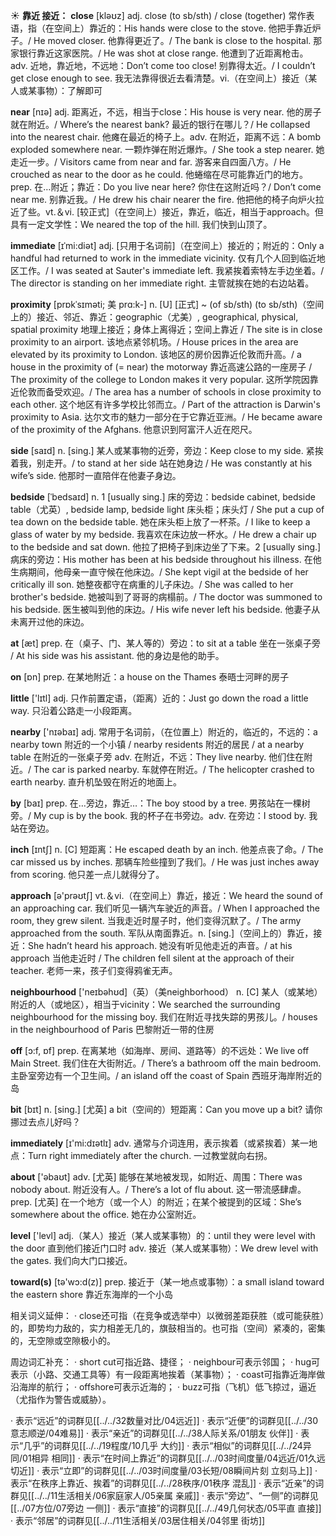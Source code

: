 ☀ <span class="category">**靠近 接近：**</span>
<span class="vocabulary">**close**</span> [kləʊz] 
<span class="definition">adj. close (to sb/sth) / close (together) 常作表语，指（在空间上）靠近的：</span>His hands were close to the stove. 他把手靠近炉子。/ He moved closer. 他靠得更近了。/ The bank is close to the hospital. 那家银行靠近这家医院。/ He was shot at close range. 他遭到了近距离枪击。<span class="definition">adv. 近地，靠近地，不远地：</span>Don’t come too close! 别靠得太近。/ I couldn’t get close enough to see. 我无法靠得很近去看清楚。<span class="definition">vi.（在空间上）接近（某人或某事物）：</span>了解即可

<span class="vocabulary">**near**</span> [nɪə] 
<span class="definition">adj. 距离近，不远，相当于close：</span>His house is very near. 他的房子就在附近。/ Where’s the nearest bank? 最近的银行在哪儿？/ He collapsed into the nearest chair. 他瘫在最近的椅子上。<span class="definition">adv. 在附近，距离不远：</span>A bomb exploded somewhere near. 一颗炸弹在附近爆炸。/ She took a step nearer. 她走近一步。/ Visitors came from near and far. 游客来自四面八方。/ He crouched as near to the door as he could. 他蜷缩在尽可能靠近门的地方。<span class="definition">prep. 在…附近；靠近：</span>Do you live near here? 你住在这附近吗？/ Don’t come near me. 别靠近我。/ He drew his chair nearer the fire. 他把他的椅子向炉火拉近了些。<span class="definition">vt.＆vi. [较正式]（在空间上）接近，靠近，临近，相当于approach。但具有一定文学性：</span>We neared the top of the hill. 我们快到山顶了。
                      
<span class="vocabulary">**immediate**</span> [ɪˈmi:diət]
<span class="definition">adj. [只用于名词前]（在空间上）接近的；附近的：</span>Only a handful had returned to work in the immediate vicinity. 仅有几个人回到临近地区工作。/ I was seated at Sauter's immediate left. 我紧挨着索特左手边坐着。/ The director is standing on her immediate right. 主管就挨在她的右边站着。

<span class="vocabulary">**proximity**</span> [prɒkˈsɪməti; 美 prɑ:k-]
<span class="definition">n. [U] [正式] ~ (of sb/sth) (to sb/sth)（空间上的）接近、邻近、靠近：</span>geographic（尤美）, geographical, physical, spatial proximity 地理上接近；身体上离得近；空间上靠近 / The site is in close proximity to an airport. 该地点紧邻机场。/ House prices in the area are elevated by its proximity to London. 该地区的房价因靠近伦敦而升高。/ a house in the proximity of (= near) the motorway 靠近高速公路的一座房子 / The proximity of the college to London makes it very popular. 这所学院因靠近伦敦而备受欢迎。/ The area has a number of schools in close proximity to each other. 这个地区有许多学校比邻而立。/ Part of the attraction is Darwin's proximity to Asia. 达尔文市的魅力一部分在于它靠近亚洲。/ He became aware of the proximity of the Afghans. 他意识到阿富汗人近在咫尺。

<span class="vocabulary">**side**</span> [saɪd] 
<span class="definition">n. [sing.] 某人或某事物的近旁，旁边：</span>Keep close to my side. 紧挨着我，别走开。/ to stand at her side 站在她身边 / He was constantly at his wife’s side. 他那时一直陪伴在他妻子身边。

<span class="vocabulary">**bedside**</span> [ˈbedsaɪd]
<span class="definition">n. 1 [usually sing.] 床的旁边：</span>bedside cabinet, bedside table（尤英）, bedside lamp, bedside light 床头柜；床头灯 / She put a cup of tea down on the bedside table. 她在床头柜上放了一杯茶。/ I like to keep a glass of water by my bedside. 我喜欢在床边放一杯水。/ He drew a chair up to the bedside and sat down. 他拉了把椅子到床边坐了下来。<span class="definition">2 [usually sing.] 病床的旁边：</span>His mother has been at his bedside throughout his illness. 在他生病期间，他母亲一直守候在他床边。/ She kept vigil at the bedside of her critically ill son. 她整夜都守在病重的儿子床边。/ She was called to her brother's bedside. 她被叫到了哥哥的病榻前。/ The doctor was summoned to his bedside. 医生被叫到他的床边。/ His wife never left his bedside. 他妻子从未离开过他的床边。

<span class="vocabulary">**at**</span> [æt] 
<span class="definition">prep. 在（桌子、门、某人等的）旁边：</span>to sit at a table 坐在一张桌子旁 / At his side was his assistant. 他的身边是他的助手。

<span class="vocabulary">**on**</span> [ɒn] 
<span class="definition">prep. 在某地附近：</span>a house on the Thames 泰晤士河畔的房子

<span class="vocabulary">**little**</span> ['lɪtl] 
<span class="definition">adj. 只作前置定语，（距离）近的：</span>Just go down the road a little way. 只沿着公路走一小段距离。

<span class="vocabulary">**nearby**</span> ['nɪəbaɪ] 
<span class="definition">adj. 常用于名词前，（在位置上）附近的，临近的，不远的：</span>a nearby town 附近的一个小镇 / nearby residents 附近的居民 / at a nearby table 在附近的一张桌子旁 <span class="definition">adv. 在附近，不远：</span>They live nearby. 他们住在附近。/ The car is parked nearby. 车就停在附近。/ The helicopter crashed to earth nearby. 直升机坠毁在附近的地面上。

<span class="vocabulary">**by**</span> [baɪ] 
<span class="definition">prep. 在…旁边，靠近…：</span>The boy stood by a tree. 男孩站在一棵树旁。/ My cup is by the book. 我的杯子在书旁边。<span class="definition">adv. 在旁边：</span>I stood by. 我站在旁边。

<span class="vocabulary">**inch**</span> [ɪntʃ] 
<span class="definition">n. [C] 短距离：</span>He escaped death by an inch. 他差点丧了命。/ The car missed us by inches. 那辆车险些撞到了我们。/ He was just inches away from scoring. 他只差一点儿就得分了。

<span class="vocabulary">**approach**</span> [ə'prəʊtʃ] 
<span class="definition">vt.＆vi.（在空间上）靠近，接近：</span>We heard the sound of an approaching car. 我们听见一辆汽车驶近的声音。/ When I approached the room, they grew silent. 当我走近时屋子时，他们变得沉默了。/ The army approached from the south. 军队从南面靠近。<span class="definition">n. [sing.]（空间上的）靠近，接近：</span>She hadn’t heard his approach. 她没有听见他走近的声音。/ at his approach 当他走近时 / The children fell silent at the approach of their teacher. 老师一来，孩子们变得鸦雀无声。

<span class="vocabulary">**neighbourhood**</span> ['neɪbəhʊd]（英）（美neighborhood）
<span class="definition">n. [C] 某人（或某地）附近的人（或地区），相当于vicinity：</span>We searched the surrounding neighbourhood for the missing boy. 我们在附近寻找失踪的男孩儿。/ houses in the neighbourhood of Paris 巴黎附近一带的住房

<span class="vocabulary">**off**</span> [ɔ:f, ɒf] 
<span class="definition">prep. 在离某地（如海岸、房间、道路等）的不远处：</span>We live off Main Street. 我们住在大街附近。/ There’s a bathroom off the main bedroom. 主卧室旁边有一个卫生间。/ an island off the coast of Spain 西班牙海岸附近的岛

<span class="vocabulary">**bit**</span> [bɪt] 
<span class="definition">n. [sing.] [尤英] a bit（空间的）短距离：</span>Can you move up a bit? 请你挪过去点儿好吗？

<span class="vocabulary">**immediately**</span> [ɪ'mi:dɪətlɪ] 
<span class="definition">adv. 通常与介词连用，表示挨着（或紧挨着）某一地点：</span>Turn right immediately after the church. 一过教堂就向右拐。

<span class="vocabulary">**about**</span> ['əbaʊt] 
<span class="definition">adv. [尤英] 能够在某地被发现，如附近、周围：</span>There was nobody about. 附近没有人。/ There’s a lot of flu about. 这一带流感肆虐。<span class="definition">prep. [尤英] 在一个地方（或一个人）的附近；在某个被提到的区域：</span>She’s somewhere about the office. 她在办公室附近。

<span class="vocabulary">**level**</span> ['levl] 
<span class="definition">adj.（某人）接近（某人或某事物）的：</span>until they were level with the door 直到他们接近门口时 <span class="definition">adv. 接近（某人或某事物）：</span>We drew level with the gates. 我们向大门口接近。

<span class="vocabulary">**toward(s)**</span> [tə'wɔ:d(z)] 
<span class="definition">prep. 接近于（某一地点或事物）：</span>a small island toward the eastern shore 靠近东海岸的一个小岛

相关词义延伸：
· close还可指（在竞争或选举中）以微弱差距获胜（或可能获胜）的，即势均力敌的，实力相差无几的，旗鼓相当的。也可指（空间）紧凑的，密集的，无空隙或空隙极小的。

周边词汇补充：
· short cut可指近路、捷径；
· neighbour可表示邻国；
· hug可表示（小路、交通工具等）有一段距离地挨着（某事物）；
· coast可指靠近海岸做沿海岸的航行；
· offshore可表示近海的；
· buzz可指（飞机）低飞掠过，逼近（尤指作为警告或威胁）。

· 表示“远近”的词群见[[../../32数量对比/04远近]]
· 表示“近便”的词群见[[../../30意志顺逆/04难易]]
· 表示“亲近”的词群见[[../../38人际关系/01朋友 伙伴]]
· 表示“几乎”的词群见[[../../19程度/10几乎 大约]]
· 表示“相似”的词群见[[../../24异同/01相异 相同]]
· 表示“在时间上靠近”的词群见[[../../03时间度量/04远近/01久远 切近]]
· 表示“立即”的词群见[[../../03时间度量/03长短/08瞬间片刻 立刻马上]]
· 表示“在秩序上靠近、挨着”的词群见[[../../28秩序/01秩序 混乱]]
· 表示“近亲”的词群见[[../../11生活相关/06家庭家人/05亲属 亲戚]]
· 表示“旁边”、“一侧”的词群见[[../07方位/07旁边 一侧]]
· 表示“直接”的词群见[[../../49几何状态/05平直 直接]]
· 表示“邻居”的词群见[[../../11生活相关/03居住相关/04邻里 街坊]]